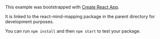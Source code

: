This example was bootstrapped with [Create React App](https://github.com/facebook/create-react-app).

It is linked to the react-mind-mapping package in the parent directory for development purposes.

You can run `npm install` and then `npm start` to test your package.
